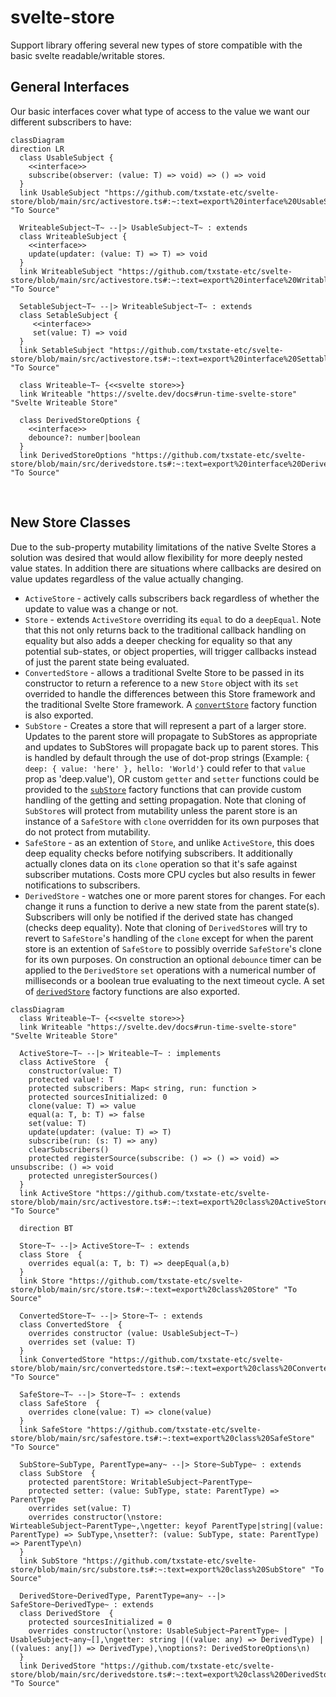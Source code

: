 # svelte-store
Support library offering several new types of store compatible with the basic svelte readable/writable stores.
<br />

## General Interfaces
Our basic interfaces cover what type of access to the value we want our different subscribers to have:
```mermaid
classDiagram
direction LR
  class UsableSubject {
    <<interface>>
    subscribe(observer: (value: T) => void) => () => void
  }
  link UsableSubject "https://github.com/txstate-etc/svelte-store/blob/main/src/activestore.ts#:~:text=export%20interface%20UsableSubject" "To Source"

  WriteableSubject~T~ --|> UsableSubject~T~ : extends
  class WriteableSubject {
    <<interface>>
    update(updater: (value: T) => T) => void
  }
  link WriteableSubject "https://github.com/txstate-etc/svelte-store/blob/main/src/activestore.ts#:~:text=export%20interface%20WritableSubject" "To Source"

  SetableSubject~T~ --|> WriteableSubject~T~ : extends
  class SetableSubject {
     <<interface>>
     set(value: T) => void
  }
  link SetableSubject "https://github.com/txstate-etc/svelte-store/blob/main/src/activestore.ts#:~:text=export%20interface%20SettableSubject" "To Source"
  
  class Writeable~T~ {<<svelte store>>}
  link Writeable "https://svelte.dev/docs#run-time-svelte-store" "Svelte Writeable Store"
  
  class DerivedStoreOptions {
    <<interface>>
    debounce?: number|boolean
  }
  link DerivedStoreOptions "https://github.com/txstate-etc/svelte-store/blob/main/src/derivedstore.ts#:~:text=export%20interface%20DerivedStoreOptions" "To Source"
```
<br />

## New Store Classes
Due to the sub-property mutability limitations of the native Svelte Stores a solution was desired that would allow flexibility for more deeply nested value states. In addition there are situations where callbacks are desired on value updates regardless of the value actually changing.

- `ActiveStore` - actively calls subscribers back regardless of whether the update to value was a change or not.
- `Store` - extends `ActiveStore` overriding its `equal` to do a `deepEqual`. Note that this not only returns back to the traditional callback handling on equality but also adds a deeper checking for equality so that any potential sub-states, or object properties, will trigger callbacks instead of just the parent state being evaluated.
- `ConvertedStore` - allows a traditional Svelte Store to be passed in its constructor to return a reference to a new `Store` object with its `set` overrided to handle the differences between this Store framework and the traditional Svelte Store framework. A [`convertStore`](https://github.com/txstate-etc/svelte-store/blob/main/src/convertedstore.ts#:~:text=export%20function%20convertStore) factory function is also exported.
- `SubStore` - Creates a store that will represent a part of a larger store. Updates to the parent store will propagate to SubStores as appropriate and updates to SubStores will propagate back up to parent stores. This is handled by default through the use of dot-prop strings (Example: `{ deep: { value: 'here' }, hello: 'World'}` could refer to that `value` prop as 'deep.value'), OR custom `getter` and `setter` functions could be provided to the [`subStore`](https://github.com/txstate-etc/svelte-store/blob/main/src/substore.ts#:~:text=export%20function%20subStore) factory functions that can provide custom handling of the getting and setting propagation. Note that cloning of `SubStore`s will protect from mutability unless the parent store is an instance of a `SafeStore` with `clone` overridden for its own purposes that do not protect from mutability.
- `SafeStore` - as an extention of `Store`, and unlike `ActiveStore`, this does deep equality checks before notifying subscribers. It additionally actually clones data on its `clone` operation so that it's safe against subscriber mutations. Costs more CPU cycles but also results in fewer notifications to subscribers.
- `DerivedStore` - watches one or more parent stores for changes. For each change it runs a function to derive a new state from the parent state(s). Subscribers will only be notified if the derived state has changed (checks deep equality). Note that cloning of `DerivedStore`s will try to revert to `SafeStore`'s handling of the `clone` except for when the parent store is an extention of `SafeStore` to possibly override `SafeStore`'s clone for its own purposes. On construction an optional `debounce` timer can be applied to the `DerivedStore` `set` operations with a numerical number of milliseconds or a boolean true evaluating to the next timeout cycle. A set of [`derivedStore`](https://github.com/txstate-etc/svelte-store/blob/main/src/derivedstore.ts#:~:text=%7D-,export%20function%20derivedStore,-%3CParentType%2C) factory functions are also exported.

```mermaid
classDiagram
  class Writeable~T~ {<<svelte store>>}
  link Writeable "https://svelte.dev/docs#run-time-svelte-store" "Svelte Writeable Store"

  ActiveStore~T~ --|> Writeable~T~ : implements
  class ActiveStore  {
    constructor(value: T)
    protected value!: T
    protected subscribers: Map< string, run: function >
    protected sourcesInitialized: 0
    clone(value: T) => value
    equal(a: T, b: T) => false
    set(value: T)
    update(updater: (value: T) => T)
    subscribe(run: (s: T) => any)
    clearSubscribers()
    protected registerSource(subscribe: () => () => void) => unsubscribe: () => void
    protected unregisterSources()
  }
  link ActiveStore "https://github.com/txstate-etc/svelte-store/blob/main/src/activestore.ts#:~:text=export%20class%20ActiveStore" "To Source"

  direction BT

  Store~T~ --|> ActiveStore~T~ : extends
  class Store  {
    overrides equal(a: T, b: T) => deepEqual(a,b)
  }
  link Store "https://github.com/txstate-etc/svelte-store/blob/main/src/store.ts#:~:text=export%20class%20Store" "To Source"

  ConvertedStore~T~ --|> Store~T~ : extends
  class ConvertedStore  {
    overrides constructor (value: UsableSubject~T~)
    overrides set (value: T)
  }
  link ConvertedStore "https://github.com/txstate-etc/svelte-store/blob/main/src/convertedstore.ts#:~:text=export%20class%20ConvertedStore" "To Source"
  
  SafeStore~T~ --|> Store~T~ : extends
  class SafeStore  {
    overrides clone(value: T) => clone(value)
  }
  link SafeStore "https://github.com/txstate-etc/svelte-store/blob/main/src/safestore.ts#:~:text=export%20class%20SafeStore" "To Source"

  SubStore~SubType, ParentType=any~ --|> Store~SubType~ : extends
  class SubStore  {
    protected parentStore: WritableSubject~ParentType~
    protected setter: (value: SubType, state: ParentType) => ParentType
    overrides set(value: T)
    overrides constructor(\nstore: WirteableSubject~ParentType~,\ngetter: keyof ParentType|string|(value: ParentType) => SubType,\nsetter?: (value: SubType, state: ParentType) => ParentType\n)
  }
  link SubStore "https://github.com/txstate-etc/svelte-store/blob/main/src/substore.ts#:~:text=export%20class%20SubStore" "To Source"

  DerivedStore~DerivedType, ParentType=any~ --|> SafeStore~DerivedType~ : extends
  class DerivedStore  {
    protected sourcesInitialized = 0
    overrides constructor(\nstore: UsableSubject~ParentType~ | UsableSubject~any~[],\ngetter: string |((value: any) => DerivedType) | ((values: any[]) => DerivedType),\noptions?: DerivedStoreOptions\n)
  }
  link DerivedStore "https://github.com/txstate-etc/svelte-store/blob/main/src/derivedstore.ts#:~:text=export%20class%20DerivedStore" "To Source"
```


